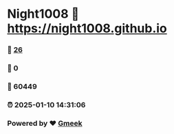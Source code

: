 # Night1008 :link: https://night1008.github.io 
### :page_facing_up: [26](https://night1008.github.io/tag.html) 
### :speech_balloon: 0 
### :hibiscus: 60449 
### :alarm_clock: 2025-01-10 14:31:06 
### Powered by :heart: [Gmeek](https://github.com/Meekdai/Gmeek)
